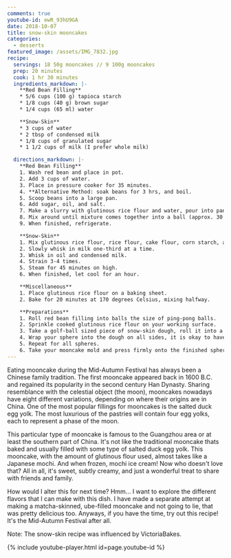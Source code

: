 ```yaml
---
comments: true
youtube-id: ewR_93hU9GA
date: 2018-10-07
title: snow-skin mooncakes
categories:
  - desserts
featured_image: /assets/IMG_7832.jpg
recipe:
  servings: 18 50g mooncakes // 9 100g mooncakes
  prep: 20 minutes
  cook: 1 hr 30 minutes
  ingredients_markdown: |-
    **Red Bean Filling**
    * 5/6 cups (100 g) tapioca starch
    * 1/8 cups (40 g) brown sugar
    * 1/4 cups (65 ml) water

    **Snow-Skin**
    * 3 cups of water
    * 2 tbsp of condensed milk
    * 1/8 cups of granulated sugar
    * 1 1/2 cups of milk (I prefer whole milk)

  directions_markdown: |-
    **Red Bean Filling**
    1. Wash red bean and place in pot.
    2. Add 3 cups of water.
    3. Place in pressure cooker for 35 minutes.
    4. **Alternative Method: soak beans for 3 hrs, and boil.
    5. Scoop beans into a large pan.
    6. Add sugar, oil, and salt.
    7. Make a slurry with glutinous rice flour and water, pour into pan.
    8. Mix around until mixture comes together into a ball (approx. 30 minutes).
    9. When finished, refrigerate.

    **Snow-Skin**
    1. Mix glutinous rice flour, rice flour, cake flour, corn starch, and sugar.
    2. Slowly whisk in milk one-third at a time.
    3. Whisk in oil and condensed milk.
    4. Strain 3-4 times.
    5. Steam for 45 minutes on high.
    6. When finished, let cool for an hour.

    **Miscellaneous**
    1. Place glutinous rice flour on a baking sheet.
    2. Bake for 20 minutes at 170 degrees Celsius, mixing halfway.

    **Preparations**
    1. Roll red bean filling into balls the size of ping-pong balls.
    2. Sprinkle cooked glutinous rice flour on your working surface.
    3. Take a golf-ball sized piece of snow-skin dough, roll it into a sphere, and flatten until it is 1/2 cm thick.
    4. Wrap your sphere into the dough on all sides, it is okay to have excess dough.
    5. Repeat for all spheres.
    6. Take your mooncake mold and press firmly onto the finished sphere, hold for 5 seconds, then release.
---
```

Eating mooncake during the Mid-Autumn Festival has always been a Chinese family tradition. The first mooncake appeared back in 1600 B.C. and regained its popularity in the second century Han Dynasty. Sharing resemblance with the celestial object (the moon), mooncakes nowadays have eight different variations, depending on where their origins are in China. One of the most popular fillings for mooncakes is the salted duck egg yolk. The most luxurious of the pastries will contain four egg yolks, each to represent a phase of the moon.

This particular type of mooncake is famous to the Guangzhou area or at least the southern part of China. It's not like the traditional mooncake thats baked and usually filled with some type of salted duck egg yolk. This mooncake, with the amount of glutinous flour used, almost takes like a Japanese mochi. And when frozen, mochi ice cream! Now who doesn't love that? All in all, it's sweet, subtly creamy, and just a wonderful treat to share with friends and family.

How would I alter this for next time? Hmm... I want to explore the different flavors that I can make with this dish. I have made a separate attempt at making a matcha-skinned, ube-filled mooncake and not going to lie, that was pretty delicious too. Anyways, if you have the time, try out this recipe! It's the Mid-Autumn Festival after all.

Note: The snow-skin recipe was influenced by VictoriaBakes. 

{% include youtube-player.html id=page.youtube-id %}
